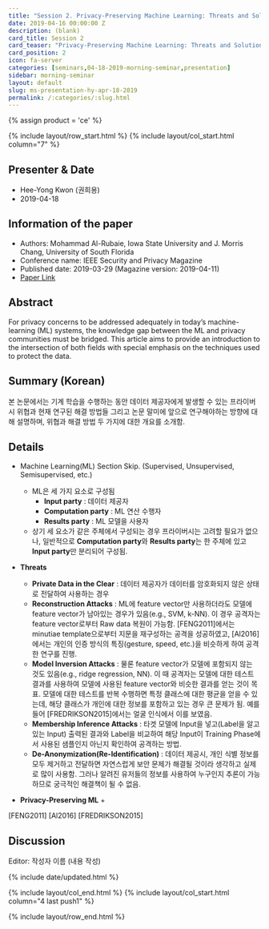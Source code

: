 ```yaml
---
title: "Session 2. Privacy-Preserving Machine Learning: Threats and Solutions"
date: 2019-04-16 00:00:00 Z
description: (blank)
card_title: Session 2
card_teaser: "Privacy-Preserving Machine Learning: Threats and Solutions"
card_position: 2
icon: fa-server
categories: [seminars,04-18-2019-morning-seminar,presentation]
sidebar: morning-seminar
layout: default
slug: ms-presentation-hy-apr-18-2019
permalink: /:categories/:slug.html
---
```


{% assign product = 'ce' %}

{% include layout/row_start.html %}
{% include layout/col_start.html column="7" %}

## Presenter & Date
+ Hee-Yong Kwon (권희용)
+ 2019-04-18

## Information of the paper
+ Authors: Mohammad Al-Rubaie, Iowa State University and J. Morris Chang, University of South Florida
+ Conference name: IEEE Security and Privacy Magazine
+ Published date: 2019-03-29 (Magazine version: 2019-04-11)
+ [Paper Link](https://ieeexplore.ieee.org/stamp/stamp.jsp?tp=&arnumber=8677282)

## Abstract
For privacy concerns to be addressed adequately in today’s machine-learning (ML) systems, the knowledge gap between the ML and privacy communities must be bridged. This article aims to provide an introduction to the intersection of both fields with special emphasis on the techniques used to protect the data.

## Summary (Korean)
본 논문에서는 기계 학습을 수행하는 동안 데이터 제공자에게 발생할 수 있는 프라이버시 위협과 현재 연구된 해결 방법들 그리고 논문 말미에 앞으로 연구해야하는 방향에 대해 설명하며, 위협과 해결 방법 두 가지에 대한 개요를 소개함.

## Details
+ Machine Learning(ML) Section Skip. (Supervised, Unsupervised, Semisupervised, etc.)
  + ML은 세 가지 요소로 구성됨
    + **Input party** : 데이터 제공자
    + **Computation party** : ML 연산 수행자
    + **Results party** : ML 모델을 사용자
  + 상기 세 요소가 같은 주체에서 구성되는 경우 프라이버시는 고려할 필요가 없으나, 일반적으로 **Computation party**와 **Results party**는 한 주체에 있고 **Input party**만 분리되어 구성됨.
  
+ **Threats**
  + **Private Data in the Clear** : 데이터 제공자가 데이터를 암호화되지 않은 상태로 전달하여 사용하는 경우
  + **Reconstruction Attacks** : ML에 feature vector만 사용하더라도 모델에 feature vector가 남아있는 경우가 있음(e.g., SVM, k-NN). 이 경우 공격자는 feature vector로부터 Raw data 복원이 가능함. [FENG2011]에서는 minutiae template으로부터 지문을 재구성하는 공격을 성공하였고, [Al2016]에서는 개인의 인증 방식의 특징(gesture, speed, etc.)을 비슷하게 하여 공격한 연구를 진행.
  + **Model Inversion Attacks** : 물론 feature vector가 모델에 포함되지 않는 것도 있음(e.g., ridge regression, NN). 이 때 공격자는 모델에 대한 테스트 결과를 사용하여 모델에 사용된 feature vector와 비슷한 결과를 얻는 것이 목표. 모델에 대한 테스트를 반복 수행하면 특정 클래스에 대한 평균을 얻을 수 있는데, 해당 클래스가 개인에 대한 정보를 포함하고 있는 경우 큰 문제가 됨. 예를 들어 [FREDRIKSON2015]에서는 얼굴 인식에서 이를 보였음.
  + **Membership Inference Attacks** : 타겟 모델에 Input을 넣고(Label을 알고 있는 Input) 출력된 결과와 Label을 비교하여 해당 Input이 Training Phase에서 사용된 샘플인지 아닌지 확인하여 공격하는 방법.
  + **De-Anonymization(Re-Identification)** : 데이터 제공시, 개인 식별 정보를 모두 제거하고 전달하면 자연스럽게 보안 문제가 해결될 것이라 생각하고 실제로 많이 사용함. 그러나 알려진 유저들의 정보를 사용하여 누구인지 추론이 가능하므로 궁극적인 해결책이 될 수 없음.
  
  
+ **Privacy-Preserving ML**
  + 
  

[FENG2011]
[Al2016]
[FREDRIKSON2015]


## Discussion
Editor: 작성자 이름
(내용 작성)


{% include date/updated.html %}

{% include layout/col_end.html %}
{% include layout/col_start.html column="4 last push1" %}

{% include layout/row_end.html %}
